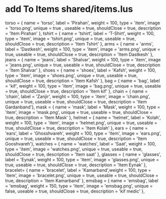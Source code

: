 # add To Items shared/items.lus
torso   = { name = 'torso',  label = 'Pirahan',  weight = 100, type = 'item', image = 'torso.png',  unique = true , useable = true, shouldClose = true, description = 'Item Pirahan' },
tshirt  = { name = 'tshirt',   label = 'T-Shirt', weight = 100, type = 'item', image = 'tshirt.png',   unique = true, useable = true, shouldClose = true, description = 'Item Tshirt' },
arms    = { name = 'arms',     label = 'Dastkesh',    weight = 100, type = 'item', image = 'arms.png',     unique = true, useable = true, shouldClose = true, description = 'Item Dastkesh' },
jeans   = { name = 'jeans',    label = 'Shalvar',   weight = 100, type = 'item', image = 'jeans.png',    unique = true, useable = true, shouldClose = true, description = 'Item Shalvar' },
shoes   = { name = 'shoes',    label = 'Kafsh',   weight = 100, type = 'item', image = 'shoes.png',    unique = true, useable = true, shouldClose = true, description = 'Item Kafsh'   },
bag     = { name = 'bag',      label = 'kif',     weight = 100, type = 'item', image = 'bag.png',      unique = true, useable = true, shouldClose = true, description = 'Item kif'    },
chain   = { name = 'chain',    label = 'Zanjir',   weight = 100, type = 'item', image = 'chain.png',    unique = true, useable = true, shouldClose = true, description = 'Item Gardanband'},
mask    = { name = 'mask',     label = 'Mask',    weight = 100, type = 'item', image = 'mask.png',     unique = true, useable = true, shouldClose = true, description = 'Item Mask'  },
helmet  = { name = 'helmet',   label = 'Kolah',  weight = 100, type = 'item', image = 'helmet.png',   unique = true, useable = true, shouldClose = true, description = 'Item Kolah'    },
ears    = { name = 'ears',     label = 'Ghosshvareh',    weight = 100, type = 'item', image = 'ears.png',     unique = true, useable = true, shouldClose = true, description = 'Item Gooshvareh'},
watches = { name = 'watches',  label = 'Saat', weight = 100, type = 'item', image = 'watches.png',  unique = true, useable = true, shouldClose = true, description = 'Item saat'  },
glasses = { name = 'glasses',  label = 'Eynak', weight = 100, type = 'item', image = 'glasses.png',  unique = true, useable = true, shouldClose = true, description = 'Item Eynak'   },
bracelet= { name = 'bracelet', label = 'Kamarband',weight = 100, type = 'item', image = 'bracelet.png', unique = true, useable = true, shouldClose = true, description = 'Item Kamarband' },
emsbag  = { name = 'emsbag', label = 'emsbag', weight = 150, type = 'item', image = 'emsbag.png', unique = false, useable = true, shouldClose = true, description = 'kif medic' },
